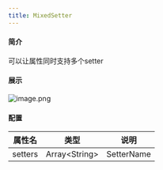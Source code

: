 ```yaml
---
title: MixedSetter
---
```

#### 简介
可以让属性同时支持多个setter

#### 展示
![image.png](https://cdn.nlark.com/yuque/0/2022/png/242652/1644394866233-4b9127cd-3825-4763-9e2a-526ea2b48140.png#clientId=u7c96c5f7-4dd4-4&crop=0&crop=0&crop=1&crop=1&from=paste&height=240&id=u7ca1df47&margin=%5Bobject%20Object%5D&name=image.png&originHeight=480&originWidth=1552&originalType=binary&ratio=1&rotation=0&showTitle=false&size=272344&status=done&style=none&taskId=u07037884-fbf4-411a-be82-29296ad1fb2&title=&width=776)

#### 配置
| **属性名** | **类型** | **说明** |
| --- | --- | --- |
| setters | Array<String\> | SetterName |
